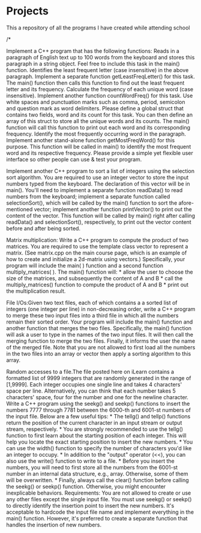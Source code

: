 # Projects
This a repository of all the programs I have created while attending school

/*

Implement a C++ program that has the following functions:
Reads in a paragraph of English text up to 100 words from the keyboard and stores this paragraph in a string object. Feel free to include this task in the main() function. Identifies the least frequent letter (case insensitive) in the above paragraph. Implement a separate function getLeastFreqLetter() for this task. The main() function then calls this function to find out the least frequent letter and its frequency. Calculate the frequency of each unique word (case insensitive). Implement another function countWordFreq() for this task. Use white spaces and punctuation marks such as comma, period, semicolon and question mark as word delimiters. Please define a global struct that contains two fields, word and its count for this task. You can then define an array of this struct to store all the unique words and its counts. The main() function will call this function to print out each word and its corresponding frequency.
Identify the most frequently occurring word in the paragraph. Implement another stand-alone function getMostFreqWord() for this purpose. This function will be called in main() to identify the most frequent word and its respective frequency.
Please provide a simple yet flexible user interface so other people can use & test your program.


Implement another C++ program to sort a list of integers using the selection sort algorithm. You are required to
use an integer vector to store the input numbers typed from the keyboard. The declaration of this vector will be in main(). You'll need to implement a separate function readData() to read numbers from the keyboard; implement a separate function called selectionSort(), which will be called by the main() function to sort the afore-mentioned vector; implement another function printVector() to print out the content of the vector. This function will be called by main() right after calling readData() and selectionSort(), respectively, to print out the vector content before and after being sorted.


Matrix multiplication: Write a C++ program to compute the product of two matrices. You are required to use the template class vector to represent a matrix. (See matrix.cpp on the main course page, which is an example of how to create and initialize a 2d-matrix using vectors.) Specifically, your program will include the main( ) function and a second function multiply_matrices( ). The main() function will: 
	* allow the user to choose the size of the matrices, and subsequently the content of A and B
	* call the multiply_matrices() function to compute the product of A and B 
	* print out the multiplication result.
	

File I/Os:Given two text files, each of which contains a a sorted list of integers (one integer per line) in non-decreasing order, write a C++ program to merge these two input files into a third file in which all the numbers remain their sorted order. Your program will include the main() function and another function that merges the two files. Specifically, the main() function will ask a user to type in the names of the two input files. It will then call the merging function to merge the two files. Finally, it informs the user the name of the merged file. Note that you are not allowed to first load all the numbers in the two files into an array or vector then apply a sorting algorithm to this array.
	

Random accesses to a file.The file posted here on iLearn contains a formatted list of 9999 integers that are randomly generated in the range of [1,9999]. Each integer occupies one single line and takes 4 characters' space per line. Alternatively, you can think that each number takes 5 characters' space, four for the number and one for the newline character. Write a C++ program using the seekg() and seekp() functions to insert the numbers 7777 through 7781 between the 6000-th and 6001-st numbers of the input file. Below are a few useful tips: 
	* The tellg() and tellp() functions return the position of the current character in an input stream or output stream, respectively. 
	* You are strongly recommended to use the tellg() function to first learn about the starting position of each integer. This will help you locate the exact starting position to insert the new numbers. 
	* You can use the width() function to specify the number of characters you'd like an integer to occupy. 
	* In addition to the "output" operator (<<), you can also use the write() function to write to a file.
	* Before you insert the numbers, you will need to first store all the numbers from the 6001-st number in an internal data structure, e.g., array. Otherwise, some of them will be overwritten. 
	* Finally, always call the clear() function before calling the seekg() or seekp() function. Otherwise, you might encounter inexplicable behaviors.
Requirements:
You are not allowed to create or use any other files except the single input file.
You must use seekg() or seekp() to directly identify the insertion point to insert the new numbers.
It's acceptable to hardcode the input file name and implement everything in the main() function. However, it's preferred to create a separate function that handles the insertion of new numbers.

